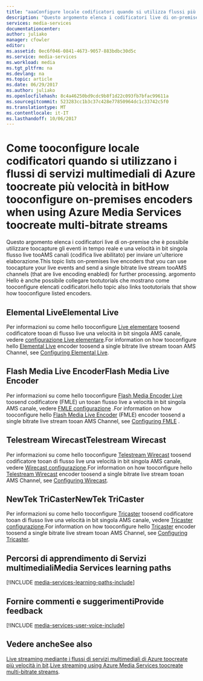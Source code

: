 ```yaml
---
title: "aaaConfigure locale codificatori quando si utilizza flussi più velocità in bit toocreate di servizi multimediali di Azure | Documenti Microsoft"
description: "Questo argomento elenca i codificatori live di on-premise che è possibile utilizzare toocapture gli eventi in tempo reale e una velocità in bit singola flusso live tooAMS canali (codifica live abilitato) per inviare un'ulteriore elaborazione. argomento Hello collega tootutorials che mostrano come tooconfigure elencati codificatori."
services: media-services
documentationcenter: 
author: juliako
manager: cfowler
editor: 
ms.assetid: 0ec6f046-0841-4673-9057-883bdbc30d5c
ms.service: media-services
ms.workload: media
ms.tgt_pltfrm: na
ms.devlang: na
ms.topic: article
ms.date: 06/29/2017
ms.author: juliako
ms.openlocfilehash: 8c4a46250bd9cdc9b8f1d22c093fb7bfac99611a
ms.sourcegitcommit: 523283cc1b3c37c428e77850964dc1c33742c5f0
ms.translationtype: MT
ms.contentlocale: it-IT
ms.lasthandoff: 10/06/2017
---
```

# <a name="how-tooconfigure-on-premises-encoders-when-using-azure-media-services-toocreate-multi-bitrate-streams"></a><span data-ttu-id="bc773-104">Come tooconfigure locale codificatori quando si utilizzano i flussi di servizi multimediali di Azure toocreate più velocità in bit</span><span class="sxs-lookup"><span data-stu-id="bc773-104">How tooconfigure on-premises encoders when using Azure Media Services toocreate multi-bitrate streams</span></span>
<span data-ttu-id="bc773-105">Questo argomento elenca i codificatori live di on-premise che è possibile utilizzare toocapture gli eventi in tempo reale e una velocità in bit singola flusso live tooAMS canali (codifica live abilitato) per inviare un'ulteriore elaborazione.</span><span class="sxs-lookup"><span data-stu-id="bc773-105">This topic lists on-premises live encoders that you can use toocapture your live events and send a single bitrate live stream tooAMS channels (that are live encoding enabled) for further processing.</span></span> <span data-ttu-id="bc773-106">argomento Hello è anche possibile collegare tootutorials che mostrano come tooconfigure elencati codificatori.</span><span class="sxs-lookup"><span data-stu-id="bc773-106">hello topic also links tootutorials that show how tooconfigure listed encoders.</span></span>

## <a name="elemental-live"></a><span data-ttu-id="bc773-107">Elemental Live</span><span class="sxs-lookup"><span data-stu-id="bc773-107">Elemental Live</span></span>
<span data-ttu-id="bc773-108">Per informazioni su come hello tooconfigure [Live elementare](http://www.elementaltechnologies.com/products/elemental-live) toosend codificatore tooan di flusso live una velocità in bit singola AMS canale, vedere [configurazione Live elementare](media-services-configure-elemental-live-encoder.md).</span><span class="sxs-lookup"><span data-stu-id="bc773-108">For information on how tooconfigure hello [Elemental Live](http://www.elementaltechnologies.com/products/elemental-live) encoder toosend a single bitrate live stream tooan AMS Channel, see [Configuring Elemental Live](media-services-configure-elemental-live-encoder.md).</span></span>

## <a name="flash-media-live-encoder"></a><span data-ttu-id="bc773-109">Flash Media Live Encoder</span><span class="sxs-lookup"><span data-stu-id="bc773-109">Flash Media Live Encoder</span></span>
<span data-ttu-id="bc773-110">Per informazioni su come hello tooconfigure [Flash Media Encoder Live](http://www.adobe.com/products/flash-media-encoder.html) toosend codificatore (FMLE) un tooan flusso live a velocità in bit singola AMS canale, vedere [FMLE configurazione](media-services-configure-fmle-live-encoder.md) .</span><span class="sxs-lookup"><span data-stu-id="bc773-110">For information on how tooconfigure hello [Flash Media Live Encoder](http://www.adobe.com/products/flash-media-encoder.html) (FMLE) encoder toosend a single bitrate live stream tooan AMS Channel, see [Configuring FMLE](media-services-configure-fmle-live-encoder.md) .</span></span>

## <a name="telestream-wirecast"></a><span data-ttu-id="bc773-111">Telestream Wirecast</span><span class="sxs-lookup"><span data-stu-id="bc773-111">Telestream Wirecast</span></span>
<span data-ttu-id="bc773-112">Per informazioni su come hello tooconfigure [Telestream Wirecast](http://www.telestream.net/wirecast/overview.htm) toosend codificatore tooan di flusso live una velocità in bit singola AMS canale, vedere [Wirecast configurazione](media-services-configure-wirecast-live-encoder.md).</span><span class="sxs-lookup"><span data-stu-id="bc773-112">For information on how tooconfigure hello [Telestream Wirecast](http://www.telestream.net/wirecast/overview.htm) encoder toosend a single bitrate live stream tooan AMS Channel, see [Configuring Wirecast](media-services-configure-wirecast-live-encoder.md).</span></span>

## <a name="newtek-tricaster"></a><span data-ttu-id="bc773-113">NewTek TriCaster</span><span class="sxs-lookup"><span data-stu-id="bc773-113">NewTek TriCaster</span></span>
<span data-ttu-id="bc773-114">Per informazioni su come hello tooconfigure [Tricaster](http://newtek.com/products/tricaster-40.html) toosend codificatore tooan di flusso live una velocità in bit singola AMS canale, vedere [Tricaster configurazione](media-services-configure-tricaster-live-encoder.md).</span><span class="sxs-lookup"><span data-stu-id="bc773-114">For information on how tooconfigure hello [Tricaster](http://newtek.com/products/tricaster-40.html) encoder toosend a single bitrate live stream tooan AMS Channel, see [Configuring Tricaster](media-services-configure-tricaster-live-encoder.md).</span></span>

## <a name="media-services-learning-paths"></a><span data-ttu-id="bc773-115">Percorsi di apprendimento di Servizi multimediali</span><span class="sxs-lookup"><span data-stu-id="bc773-115">Media Services learning paths</span></span>
[!INCLUDE [media-services-learning-paths-include](../../includes/media-services-learning-paths-include.md)]

## <a name="provide-feedback"></a><span data-ttu-id="bc773-116">Fornire commenti e suggerimenti</span><span class="sxs-lookup"><span data-stu-id="bc773-116">Provide feedback</span></span>
[!INCLUDE [media-services-user-voice-include](../../includes/media-services-user-voice-include.md)]

## <a name="see-also"></a><span data-ttu-id="bc773-117">Vedere anche</span><span class="sxs-lookup"><span data-stu-id="bc773-117">See also</span></span>
<span data-ttu-id="bc773-118">[Live streaming mediante i flussi di servizi multimediali di Azure toocreate più velocità in bit](media-services-manage-live-encoder-enabled-channels.md).</span><span class="sxs-lookup"><span data-stu-id="bc773-118">[Live streaming using Azure Media Services toocreate multi-bitrate streams](media-services-manage-live-encoder-enabled-channels.md).</span></span>

